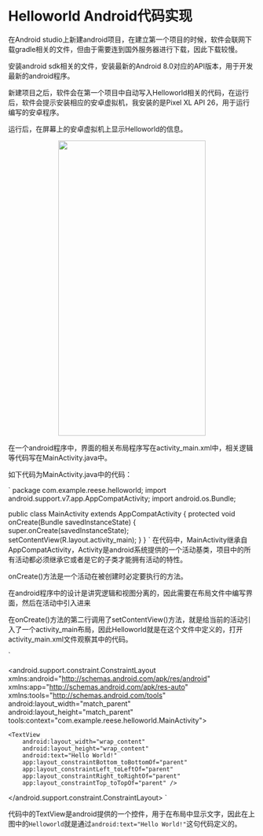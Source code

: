 # Helloworld Android代码实现

在Android studio上新建android项目，在建立第一个项目的时候，软件会联网下载gradle相关的文件，但由于需要连到国外服务器进行下载，因此下载较慢。

安装android sdk相关的文件，安装最新的Android 8.0对应的API版本，用于开发最新的android程序。

新建项目之后，软件会在第一个项目中自动写入Helloworld相关的代码，在运行后，软件会提示安装相应的安卓虚拟机，我安装的是Pixel XL API 26，用于运行编写的安卓程序。

运行后，在屏幕上的安卓虚拟机上显示Helloworld的信息。

<div align=center>
  <img width="300" height="600" src="https://github.com/reeseyuan/Android-Course/blob/master/Helloworld/image.png"/>
</div>

在一个android程序中，界面的相关布局程序写在activity_main.xml中，相关逻辑等代码写在MainActivity.java中。

如下代码为MainActivity.java中的代码：

`
package com.example.reese.helloworld;
import android.support.v7.app.AppCompatActivity;
import android.os.Bundle;

public class MainActivity extends AppCompatActivity {
    protected void onCreate(Bundle savedInstanceState) {
        super.onCreate(savedInstanceState);
        setContentView(R.layout.activity_main);
    }
}
`
在代码中，MainActivity继承自AppCompatActivity，Activity是android系统提供的一个活动基类，项目中的所有活动都必须继承它或者是它的子类才能拥有活动的特性。

onCreate()方法是一个活动在被创建时必定要执行的方法。

在android程序中的设计是讲究逻辑和视图分离的，因此需要在布局文件中编写界面，然后在活动中引入进来

在onCreate()方法的第二行调用了setContentView()方法，就是给当前的活动引入了一个activity_main布局，因此Helloworld就是在这个文件中定义的，打开activity_main.xml文件观察其中的代码。

`
<?xml version="1.0" encoding="utf-8"?>
<android.support.constraint.ConstraintLayout xmlns:android="http://schemas.android.com/apk/res/android"
    xmlns:app="http://schemas.android.com/apk/res-auto"
    xmlns:tools="http://schemas.android.com/tools"
    android:layout_width="match_parent"
    android:layout_height="match_parent"
    tools:context="com.example.reese.helloworld.MainActivity">

    <TextView
        android:layout_width="wrap_content"
        android:layout_height="wrap_content"
        android:text="Hello World!"
        app:layout_constraintBottom_toBottomOf="parent"
        app:layout_constraintLeft_toLeftOf="parent"
        app:layout_constraintRight_toRightOf="parent"
        app:layout_constraintTop_toTopOf="parent" />

</android.support.constraint.ConstraintLayout>
`

代码中的TextView是android提供的一个控件，用于在布局中显示文字，因此在上图中的`Helloworld`就是通过`android:text="Hello World!"`这句代码定义的。




